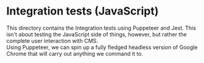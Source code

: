 Integration tests (JavaScript)
==============================

This directory contains the Integration tests using Puppeteer and Jest. This isn't about testing the 
JavaScript side of things, however, but rather the complete user interaction with CMS.  
Using Puppeteer, we can spin up a fully fledged headless version of Google Chrome that will carry out
anything we command it to.
